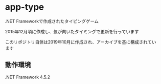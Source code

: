 # app-type

.NET Frameworkで作成されたタイピングゲーム

2015年12月頃に作成し、気が向いたタイミングで更新を行っています

このリポジトリ自体は2019年10月に作成され、アーカイブを基に構成されています  

## 動作環境

.NET Framework 4.5.2
